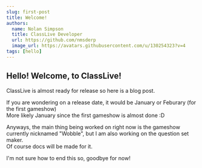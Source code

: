 ```yaml
---
slug: first-post
title: Welcome!
authors:
  name: Nolan Simpson
  title: ClassLive Developer
  url: https://github.com/nmsderp
  image_url: https://avatars.githubusercontent.com/u/130254323?v=4
tags: [hello]
---
```


## Hello! Welcome, to ClassLive!

ClassLive is almost ready for release so here is a blog post.

If you are wondering on a release date, it would be January or Feburary (for the first gameshow)  
More likely January since the first gameshow is almost done :D  
  


Anyways, the main thing being worked on right now is the gameshow currently nicknamed "Wobble", but I am also working on the question set maker.  
Of course docs will be made for it.
  
I'm not sure how to end this so, goodbye for now!